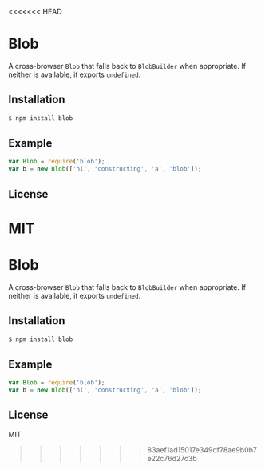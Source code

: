 <<<<<<< HEAD
# Blob

A cross-browser `Blob` that falls back to `BlobBuilder` when appropriate.
If neither is available, it exports `undefined`.

## Installation

``` bash
$ npm install blob
```

## Example

``` js
var Blob = require('blob');
var b = new Blob(['hi', 'constructing', 'a', 'blob']);
```

## License

MIT
=======
# Blob

A cross-browser `Blob` that falls back to `BlobBuilder` when appropriate.
If neither is available, it exports `undefined`.

## Installation

``` bash
$ npm install blob
```

## Example

``` js
var Blob = require('blob');
var b = new Blob(['hi', 'constructing', 'a', 'blob']);
```

## License

MIT
>>>>>>> 83aef1ad15017e349df78ae9b0b7e22c76d27c3b
